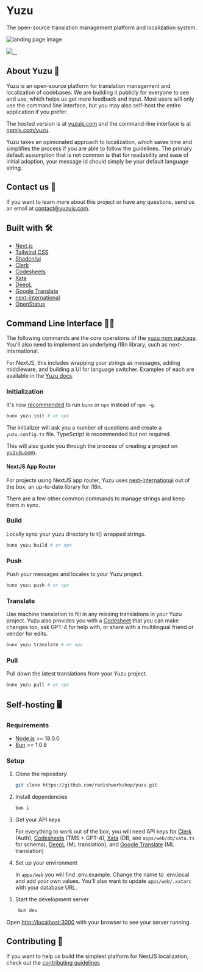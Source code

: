 # Yuzu

The open-source translation management platform and localization system.

![landing page image](https://www.yuzujs.com/images/content/landing-page.png)
<p>
  <a aria-label="Radish Workshop" href="https://yuzujs.com">
    <img src="https://img.shields.io/badge/Radish_Workshop-000000?style=for-the-badge">
  </a>
  <a aria-label="NPM version" href="https://www.npmjs.com/package/yuzu">
    <img alt="" src="https://img.shields.io/npm/v/yuzu.svg?style=for-the-badge&labelColor=000000">
  </a>
  <a aria-label="License" href="https://github.com/radishworkshop/yuzu/blob/main/LICENSE.md">
    <img alt="" src="https://img.shields.io/npm/l/yuzu.svg?style=for-the-badge&labelColor=000000">
  </a>
  <a aria-label="Join the community on Discord" href="https://yuzujs.com/discord">
    <img alt="" src="https://img.shields.io/badge/Join%20the%20community-blueviolet.svg?style=for-the-badge">
  </a>
</p>

## About Yuzu 🍋

Yuzu is an open-source platform for translation management and localization of codebases.
We are building it publicly for everyone to see and use, which helps us get
more feedback and input. Most users will only use the command line interface,
but you may also self-host the entire application if you prefer.

The hosted version is at [yuzujs.com](https://www.yuzujs.com) and the command-line
interface is at [npmjs.com/yuzu](https://npmjs.com/yuzu).

Yuzu takes an opinionated approach to localization, which saves time and simplifies the
process if you are able to follow the guidelines. The primary default assumption that is not common is that for readability and ease of initial adoption, your message id should simply be your default language string.

## Contact us 💌

If you want to learn more about this project or have any questions,
send us an email at [contact@yuzujs.com](mailto:contact@yuzujs.com).

## Built with 🛠️

- [Next.js](https://nextjs.org/)
- [Tailwind CSS](https://tailwindcss.com/)
- [Shadcn/ui](https://ui.shadcn.com/)
- [Clerk](https://clerk.com/)
- [Codesheets](https://codesheets.com/)
- [Xata](https://xata.io/)
- [DeepL](https://deepl.com/)
- [Google Translate](https://translate.google.com/)
- [next-international](https://next-international.vercel.app/)
- [OpenStatus](https://openstatus.dev/)

## Command Line Interface 👩‍💻
The following commands are the core operations of the [yuzu npm package](https://npmjs.com/yuzu). You'll also need to implement an underlying i18n library, such as next-international.

For NextJS, this includes wrapping your strings as messages, adding middleware, and building
a UI for language switcher. Examples of each are available in the [Yuzu docs](https://yuzujs.com/docs).

### Initialization
It's now [recommended](https://docs.npmjs.com/downloading-and-installing-packages-globally) to run `bunx` or `npx` instead of `npm -g`.
```bash
bunx yuzu init # or npx
```
The initializer will ask you a number of questions and create a `yuzu.config.ts` file.
TypeScript is recommended but not required.

This will also guide you through the process of creating a project on [yuzujs.com](https://yuzujs.com).

#### NextJS App Router
For projects using NextJS app router, Yuzu uses [next-international](https://next-international.vercel.app/) out of the box, an up-to-date library for i18n.

There are a few other common commands to manage strings and keep them in sync.

### Build
Locally sync your yuzu directory to t() wrapped strings.
```bash
bunx yuzu build # or npx
```
### Push
Push your messages and locales to your Yuzu project.
```bash
bunx yuzu push # or npx
```

### Translate
Use machine translation to fill in any missing translations in your Yuzu project.
Yuzu also provides you with a [Codesheet](https://codesheets.com) that you can make changes too, ask GPT-4 for
help with, or share with a multilingual friend or vendor for edits.
```bash
bunx yuzu translate # or npx
```

### Pull
Pull down the latest translations from your Yuzu project.
```bash
bunx yuzu pull # or npx
```

## Self-hosting 🖥️

### Requirements

- [Node.js](https://nodejs.org/en/) >= 18.0.0
- [Bun](https://bun.sh/) >= 1.0.8

### Setup

1. Clone the repository

   ```sh
   git clone https://github.com/radishworkshop/yuzu.git
   ```

2. Install dependencies

   ```sh
   bun i
   ```

3. Get your API keys

   For everything to work out of the box, you will need API keys for
   [Clerk](https://clerk.com) (Auth),
   [Codesheets](https://codesheets.com) (TMS + GPT-4),
   [Xata](https://xata.io) (DB, see `apps/web/db/xata.ts` for schema),
   [DeepL](https://www.deepl.com/pro-api) (ML translation),
   and [Google Translate](https://cloud.google.com/translate) (ML translation)

4. Set up your environment 

   In `apps/web` you will find .env.example. Change the name to .env.local and add your own values. You'll also want to update `apps/web/.xatarc` with your database URL.

5. Start the development server

   ```sh
    bun dev
   ```

Open [http://localhost:3000](http://localhost:3000) with your browser to see your server running.

## Contributing 🤝

If you want to help us build the simplest platform for NextJS localization,
check out the [contributing guidelines](https://github.com/radishworkshop/yuzu/blob/main/CONTRIBUTING.md)